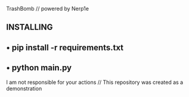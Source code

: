 TrashBomb // powered by Nerp1e

INSTALLING
--------------------------------
• pip install -r requirements.txt
--------------------------------
• python main.py
--------------------------------

I am not responsible for your actions // This repository was created as a demonstration
